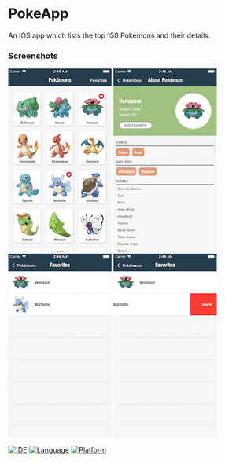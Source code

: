 # PokeApp
An iOS app which lists the top 150 Pokemons and their details.

### Screenshots
![alt_text](https://github.com/rafsouzap/pokeApp/blob/master/Screenshots/PokeApp_01.png)
![alt_text](https://github.com/rafsouzap/pokeApp/blob/master/Screenshots/PokeApp_02.png)
![alt_text](https://github.com/rafsouzap/pokeApp/blob/master/Screenshots/PokeApp_03.png)
![alt_text](https://github.com/rafsouzap/pokeApp/blob/master/Screenshots/PokeApp_04.png)

[![IDE](https://img.shields.io/badge/Xcode-9.3-green.svg)](https://developer.apple.com/xcode/)
[![Language](https://img.shields.io/badge/swift-4-orange.svg)](https://swift.org)
[![Platform](https://img.shields.io/badge/platform-iOS%2011-blue.svg)](https://developer.apple.com/ios/)
